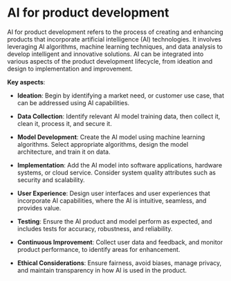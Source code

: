 # AI for product development

AI for product development refers to the process of creating and enhancing products that incorporate artificial intelligence (AI) technologies. It involves leveraging AI algorithms, machine learning techniques, and data analysis to develop intelligent and innovative solutions. AI can be integrated into various aspects of the product development lifecycle, from ideation and design to implementation and improvement.

**Key aspects**:

* **Ideation**: Begin by identifying a market need, or customer use case, that can be addressed using AI capabilities.

* **Data Collection**: Identify relevant AI model training data, then collect it, clean it, process it, and secure it.

* **Model Development**: Create the AI model using machine learning algorithms. Select appropriate algorithms, design the model architecture, and train it on data.

* **Implementation**: Add the AI model into software applications, hardware systems, or cloud service. Consider system quality attributes such as security and scalability.

* **User Experience**: Design user interfaces and user experiences that incorporate AI capabilities, where the AI is intuitive, seamless, and provides value.

* **Testing**: Ensure the AI product and model perform as expected, and includes tests for accuracy, robustness, and reliability.

* **Continuous Improvement**: Collect user data and feedback, and monitor product performance, to identify areas for enhancement.

* **Ethical Considerations**: Ensure fairness, avoid biases, manage privacy, and maintain transparency in how AI is used in the product.

